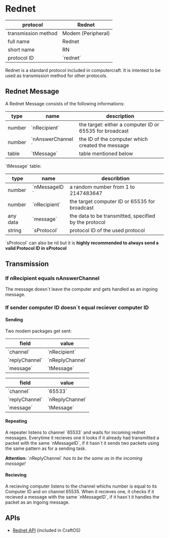 # Rednet #

protocol | Rednet
-------- | ------
transmission method | Modem (Peripheral)
full name | Rednet
short name | RN
protocol ID | ´rednet´

Rednet is a standard protocol included in computercraft. It is intented to be used as transmission method for other protocols.

## Rednet Message ##

A Rednet Message consists of the following informations:

type | name | description
---- | ---- | -----------
number | ´nRecipient´ | the target: either a computer ID or 65535 for broadcast
number | ´nAnswerChannel´ | the ID of the computer which created the message
table | ´tMessage´ | table mentioned below

´tMessage´ table:

type | name | describtion
---- | -----| -----------
number | ´nMessageID´ | a random number from 1 to 2147483647
number | ´nRecipient´ | the target computer ID or 65535 for broadcast
any data | ´message´ | the data to be transmitted, specified by the protocol
string | ´sProtocol´ | protocol ID of the used protocol

´sProtocol´ can also be nil but it is **highly recommended to always send a valid Protocol ID in sProtocol**

## Transmission ##

### If nRecipient equals nAnswerChannel ###

The message doesn´t leave the computer and gets handled as an ingoing message.

### If sender computer ID doesn´t equal reciever computer ID ###

#### Sending ####

Two modem packages get sent:

field | value
----- | -----
´channel´ | ´nRecipient´
´replyChannel´ | ´nReplyChannel´
´message´ | ´tMessage´

field | value
----- | -----
´channel´ | ´65533´
´replyChannel´ | ´nReplyChannel´
´message´ | ´tMessage´

#### Repeating ####

A repeater listens to channel ´65533´ and waits for incoming rednet messages. Everytime it recieves one it looks if it already had transmitted a packet with the same ´nMessageID´, if it hasn´t it sends two packets using the same pattern as for a sending task.

**Attention:** ´nReplyChannel´ *has to be the same as in the incoming message!*

#### Recieving ####

A recieving computer listens to the channel whichs number is equal to its Computer ID and on channel 65535. When it recieves one, it checks if it recieved a message with the same ´nMessageID´, if it hasn´t it handles the packet as an ingoing message.

## APIs ##

* [Rednet API](http://www.computercraft.info/wiki/Rednet_(API)) (included in CraftOS)
